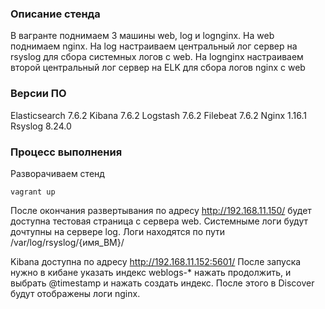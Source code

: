 ### Описание стенда

В вагранте поднимаем 3 машины web, log и lognginx.
На web поднимаем nginx.
На log настраиваем центральный лог сервер на rsyslog для сбора системных логов с web.
На lognginx настраиваем второй центральный лог сервер на ELK для сбора логов nginx с web

### Версии ПО

Elasticsearch 7.6.2
Kibana 7.6.2
Logstash 7.6.2
Filebeat 7.6.2
Nginx 1.16.1
Rsyslog 8.24.0

### Процесс выполнения

Разворачиваем стенд
```
vagrant up
```
После окончания развертывания по адресу http://192.168.11.150/ будет доступна тестовая страница с сервера web.
Cистемныме логи будут дочтупны на сервере log. Логи находятся по пути /var/log/rsyslog/{имя_ВМ}/

Kibana доступна по адресу http://192.168.11.152:5601/ После запуска нужно в кибане указать индекс weblogs-* нажать продолжить, и выбрать @timestamp и нажать создать индекс. После этого в Discover будут отображены логи nginx.